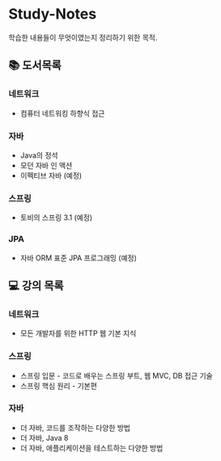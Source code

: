 # Study-Notes
학습한 내용들이 무엇이였는지 정리하기 위한 목적.  
## 📚 도서목록  
### 네트워크 
  - 컴퓨터 네트워킹 하향식 접근
### 자바
  - Java의 정석
  - 모던 자바 인 액션
  - 이펙티브 자바 (예정)
### 스프링
  - 토비의 스프링 3.1 (예정)
### JPA
  - 자바 ORM 표준 JPA 프로그래밍 (예정)

## 💻 강의 목록
### 네트워크
  - 모든 개발자를 위한 HTTP 웹 기본 지식
### 스프링
  - 스프링 입문 - 코드로 배우는 스프링 부트, 웹 MVC, DB 접근 기술
  - 스프링 핵심 원리 - 기본편
### 자바
  - 더 자바, 코드를 조작하는 다양한 방법
  - 더 자바, Java 8
  - 더 자바, 애플리케이션을 테스트하는 다양한 방법
